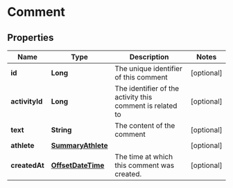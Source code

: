 
# Comment

## Properties
Name | Type | Description | Notes
------------ | ------------- | ------------- | -------------
**id** | **Long** | The unique identifier of this comment |  [optional]
**activityId** | **Long** | The identifier of the activity this comment is related to |  [optional]
**text** | **String** | The content of the comment |  [optional]
**athlete** | [**SummaryAthlete**](SummaryAthlete.md) |  |  [optional]
**createdAt** | [**OffsetDateTime**](OffsetDateTime.md) | The time at which this comment was created. |  [optional]



